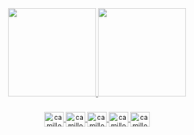 

<!-- ![Stats](https://github-readme-stats.vercel.app/api?username=camillo-augusto&show_icons=true&theme=dracula&include_all_commits=true&count_private=true)
![Stats2](https://github-readme-stats.vercel.app/api/top-langs/?username=camillo-augusto&layout=compact&langs_count=7&theme=dracula) -->


<div align="center">
  <a href="https://github.com/camillo-augusto">
  <img height="180em" src="https://github-readme-stats.vercel.app/api?username=camillo-augusto&show_icons=true&theme=dracula&include_all_commits=true&count_private=true"/>
  <img height="180em" src="https://github-readme-stats.vercel.app/api/top-langs/?username=camillo-augusto&layout=compact&langs_count=7&theme=dracula"/>
</div>

##
  
<div align="center">
  <img align="center" alt="camillo-gcp" height="30" width="40" src="https://simpleicons.org/icons/terraform.svg">
  <img align="center" alt="camillo-gcp" height="30" width="40" src="https://simpleicons.org/icons/googlecloud.svg">
  <img align="center" alt="camillo-aws" height="30" width="40"  src="https://simpleicons.org/icons/amazonaws.svg">
  <img align="center" alt="camillo-azu" height="30" width="40"  src="https://simpleicons.org/icons/microsoftazure.svg">
  <img align="center" alt="camillo-azu" height="30" width="40"  src="https://simpleicons.org/icons/gnubash.svg">
</div>

